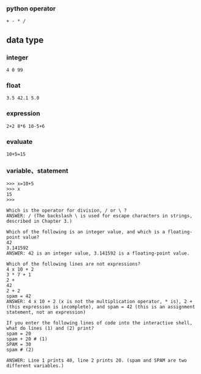 ### python operator
```
+ - * /
```
## data type
### integer
```
4 0 99
```
### float
```
3.5 42.1 5.0
```
### expression
```
2+2 8*6 10-5+6
```
### evaluate
```
10+5=15
```
### variable、statement
```
>>> x=10+5
>>> x
15
>>> 
```
```
Which is the operator for division, / or \ ?
ANSWER: / (The backslash \ is used for escape characters in strings, described in Chapter 3.)

Which of the following is an integer value, and which is a floating-point value?
42
3.141592
ANSWER: 42 is an integer value, 3.141592 is a floating-point value.

Which of the following lines are not expressions?
4 x 10 + 2
3 * 7 + 1
2 +
42
2 + 2
spam = 42
ANSWER: 4 x 10 + 2 (x is not the multiplication operator, * is), 2 + (this expression is incomplete), and spam = 42 (this is an assignment statement, not an expression)

If you enter the following lines of code into the interactive shell, what do lines (1) and (2) print?
spam = 20
spam + 20 # (1)
SPAM = 30
spam # (2)

ANSWER: Line 1 prints 40, line 2 prints 20. (spam and SPAM are two different variables.)
```
